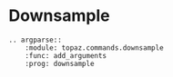 # Downsample

```{eval-rst}
.. argparse::
    :module: topaz.commands.downsample
    :func: add_arguments
    :prog: downsample
```  